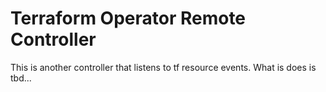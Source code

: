 # Terraform Operator Remote Controller

This is another controller that listens to tf resource events. What is does is tbd...